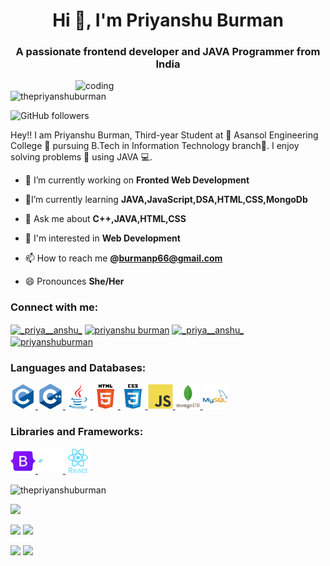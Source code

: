 
<h1 align="center">Hi 👋, I'm Priyanshu Burman</h1>
<h3 align="center">A passionate frontend developer and JAVA Programmer from India</h3>
<img align="right" alt="coding" width="400" src="https://raw.githubusercontent.com/arsentieva/arsentieva/main/code.gif">

<p align="left"> <img src="https://komarev.com/ghpvc/?username=thepriyanshuburman&label=Profile%20views&color=0e75b6&style=flat" alt="thepriyanshuburman" /> </p>

![GitHub followers](https://img.shields.io/github/followers/ThePriyanshuBurman?style=social)

Hey!! I am Priyanshu Burman, Third-year Student at 📍 Asansol Engineering College 🏫 pursuing B.Tech in Information Technology branch🔌. I enjoy solving problems 📝 using JAVA 💻. 
- 🔭 I’m currently working on **Fronted Web Development**

- 🌱I’m currently learning **JAVA,JavaScript,DSA,HTML,CSS,MongoDb**

- 💬 Ask me about **C++,JAVA,HTML,CSS**

- 👀 I'm interested in **Web Development**

- 📫 How to reach me **@burmanp66@gmail.com**

-  😄 Pronounces **She/Her**
<h3 align="left">Connect with me:</h3>
<p align="left">
<a href="https://twitter.com/_priya__anshu_" target="blank"><img align="center" src="https://raw.githubusercontent.com/rahuldkjain/github-profile-readme-generator/master/src/images/icons/Social/twitter.svg" alt="_priya__anshu_" height="30" width="40" /></a>
<a href="https://linkedin.com/in/priyanshu burman" target="blank"><img align="center" src="https://raw.githubusercontent.com/rahuldkjain/github-profile-readme-generator/master/src/images/icons/Social/linked-in-alt.svg" alt="priyanshu burman" height="30" width="40" /></a>
<a href="https://instagram.com/_priya__anshu_" target="blank"><img align="center" src="https://raw.githubusercontent.com/rahuldkjain/github-profile-readme-generator/master/src/images/icons/Social/instagram.svg" alt="_priya__anshu_" height="30" width="40" /></a>
<a href="https://www.hackerrank.com/priyanshuburman" target="blank"><img align="center" src="https://raw.githubusercontent.com/rahuldkjain/github-profile-readme-generator/master/src/images/icons/Social/hackerrank.svg" alt="priyanshuburman" height="30" width="40" /></a>
</p>

<h3 align="left">Languages and Databases:</h3>
<p align="left"> <a href="https://www.cprogramming.com/" target="_blank" rel="noreferrer"> <img src="https://raw.githubusercontent.com/devicons/devicon/master/icons/c/c-original.svg" alt="c" width="40" height="40"/> </a> <a href="https://www.w3schools.com/cpp/" target="_blank" rel="noreferrer"> <img src="https://raw.githubusercontent.com/devicons/devicon/master/icons/cplusplus/cplusplus-original.svg" alt="cplusplus" width="40" height="40"/> </a> 
  <a href="https://www.java.com" target="_blank" rel="noreferrer"> <img src="https://raw.githubusercontent.com/devicons/devicon/master/icons/java/java-original.svg" alt="java" width="40" height="40"/> <a href="https://www.w3.org/html/" target="_blank" rel="noreferrer"> <img src="https://raw.githubusercontent.com/devicons/devicon/master/icons/html5/html5-original-wordmark.svg" alt="html5" width="40" height="40"/> </a> </a>
   <a href="https://www.w3schools.com/css/" target="_blank" rel="noreferrer"> <img src="https://raw.githubusercontent.com/devicons/devicon/master/icons/css3/css3-original-wordmark.svg" alt="css3" width="40" height="40"/> </a> <a href="https://developer.mozilla.org/en-US/docs/Web/JavaScript" target="_blank" rel="noreferrer"> <img src="https://raw.githubusercontent.com/devicons/devicon/master/icons/javascript/javascript-original.svg" alt="javascript" width="40" height="40"/> <img src="https://raw.githubusercontent.com/devicons/devicon/master/icons/mongodb/mongodb-original-wordmark.svg" alt="mongodb" width="40" height="40"/> </a> <a href="https://www.mysql.com/" target="_blank" rel="noreferrer"> <img src="https://raw.githubusercontent.com/devicons/devicon/master/icons/mysql/mysql-original-wordmark.svg" alt="mysql" width="40" height="40"/> </a> </p>

  <h3 align="left">Libraries and Frameworks:</h3>
<p align="left"> <a href="https://www.getbootstrap.org" target="_blank" rel="noreferrer"> <img src="https://raw.githubusercontent.com/devicons/devicon/master/icons/bootstrap/bootstrap-original.svg" alt="python" width="40" height="40"/> </a> <a href="https://www.tailwindcss.org" target="_blank" rel="noreferrer"> <img src="https://raw.githubusercontent.com/devicons/devicon/master/icons/tailwindcss/tailwindcss-original-wordmark.svg" alt="tailwindcss" width="40" height="40"/> </a> <a href="https://www.react.com/" target="_blank" rel="noreferrer"> <img src="https://raw.githubusercontent.com/devicons/devicon/master/icons/react/react-original-wordmark.svg" alt="react" width="40" height="40"/> </a> </p>
  

<p><img align="center" src="https://github-readme-streak-stats.herokuapp.com/?user=thepriyanshuburman&show_icons=true&theme=radical" alt="thepriyanshuburman" /></p>

![](http://github-profile-summary-cards.vercel.app/api/cards/profile-details?username=ThePriyanshuBurman&theme=radical)

![](http://github-profile-summary-cards.vercel.app/api/cards/repos-per-language?username=ThePriyanshuBurman&theme=radical)
![](http://github-profile-summary-cards.vercel.app/api/cards/most-commit-language?username=ThePriyanshuBurman&theme=radical)

![](http://github-profile-summary-cards.vercel.app/api/cards/productive-time?username=ThePriyanshuBurman&theme=radical&utcOffset=8)
![](http://github-profile-summary-cards.vercel.app/api/cards/stats?username=ThePriyanshuBurman&theme=radical)
